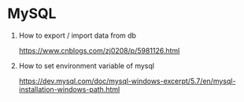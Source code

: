 # MySQL

1. How to export / import data from db

   https://www.cnblogs.com/zj0208/p/5981126.html

2. How to set environment variable of mysql

   https://dev.mysql.com/doc/mysql-windows-excerpt/5.7/en/mysql-installation-windows-path.html